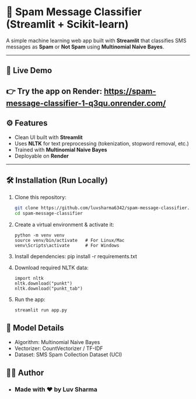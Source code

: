 # 📱 Spam Message Classifier (Streamlit + Scikit-learn)

A simple machine learning web app built with **Streamlit** that classifies SMS messages as **Spam** or **Not Spam** using **Multinomial Naive Bayes**.

---

## 🚀 Live Demo
👉 Try the app on Render: https://spam-message-classifier-1-q3qu.onrender.com/
---

## ⚙️ Features
- Clean UI built with **Streamlit**
- Uses **NLTK** for text preprocessing (tokenization, stopword removal, etc.)
- Trained with **Multinomial Naive Bayes**
- Deployable on **Render**

---

## 🛠️ Installation (Run Locally)

1. Clone this repository:
   ```bash
   git clone https://github.com/luvsharma6342/spam-message-classifier.git
   cd spam-message-classifier
   
2. Create a virtual environment & activate it:
   ```
   python -m venv venv
   source venv/bin/activate   # For Linux/Mac
   venv\Scripts\activate      # For Windows
4. Install dependencies:
   pip install -r requirements.txt

5. Download required NLTK data:
   ```
   import nltk
   nltk.download("punkt")
   nltk.download("punkt_tab")

7. Run the app:
   ```
   streamlit run app.py

## 🧠 Model Details

- Algorithm: Multinomial Naive Bayes
- Vectorizer: CountVectorizer / TF-IDF
- Dataset: SMS Spam Collection Dataset (UCI)
## 👨‍💻 Author
- ### Made with ❤️ by Luv Sharma
